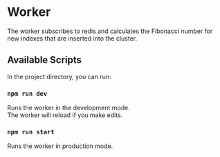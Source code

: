 # Worker
The worker subscribes to redis and calculates the Fibonacci number for new indexes that are inserted into the cluster.

## Available Scripts
In the project directory, you can run:

### `npm run dev`
Runs the worker in the development mode.<br />
The worker will reload if you make edits.

### `npm run start`
Runs the worker in production mode.
